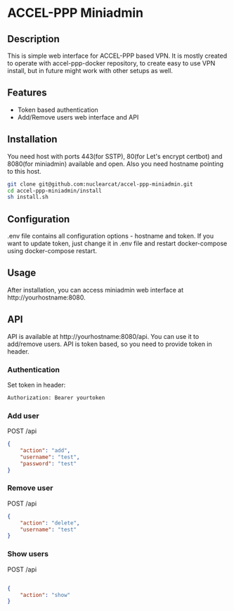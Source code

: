# ACCEL-PPP Miniadmin

## Description

This is simple web interface for ACCEL-PPP based VPN. It is mostly created to operate with accel-ppp-docker repository, to create easy to use VPN install, but in future might work with other setups as well.

## Features

- Token based authentication
- Add/Remove users web interface and API

## Installation

You need host with ports 443(for SSTP), 80(for Let's encrypt certbot) and 8080(for miniadmin) available and open. Also you need hostname pointing to this host.

```bash
git clone git@github.com:nuclearcat/accel-ppp-miniadmin.git
cd accel-ppp-miniadmin/install
sh install.sh
```

## Configuration

.env file contains all configuration options - hostname and token. If you want to update token, just change it in .env file and restart docker-compose using docker-compose restart.

## Usage

After installation, you can access miniadmin web interface at http://yourhostname:8080. 

## API

API is available at http://yourhostname:8080/api. You can use it to add/remove users. API is token based, so you need to provide token in header.

### Authentication

Set token in header:

```txt
Authorization: Bearer yourtoken
```

### Add user

POST /api

```json
{
    "action": "add",
    "username": "test",
    "password": "test"
}
```

### Remove user

POST /api

```json
{
    "action": "delete",
    "username": "test"
}
```

### Show users

POST /api

```json

{
    "action": "show"
}
```
